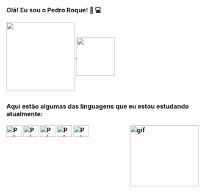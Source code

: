 

### Olá! Eu sou o Pedro Roque! 👻 💻



<a href="https://github.com/pedroroquexd">
  <img height=180 align="center" src="https://github-readme-stats.vercel.app/api?username=pedroroquexd&show_icons=true&theme=midnight-purple&count_private=true"/>
</a>
<a href="https://github.com/anuraghazra/convoychat">
  <img height=100 align="center" src="https://github-readme-stats.vercel.app/api/top-langs?username=pedroroquexd&layout=compact&langs_count=168&card_width=100&theme=midnight-purple" />
</a>

##

<h3> Aqui estão algumas das linguagens que eu estou estudando atualmente: 

<div style="display: incline_block"><br>

<img align="center" alt="Pedro=CSharp" height="30" width="40" src="https://cdn.jsdelivr.net/gh/devicons/devicon/icons/csharp/csharp-original.svg">
<img align="center" alt="Pedro=CSharp" height="30" width="40" src="https://cdn.jsdelivr.net/gh/devicons/devicon/icons/dotnetcore/dotnetcore-original.svg">
<img align="center" alt="Pedro=CSharp" height="30" width="40" src="https://cdn.jsdelivr.net/gh/devicons/devicon/icons/html5/html5-original.svg">
<img align="center" alt="Pedro=CSharp" height="30" width="40" src="https://cdn.jsdelivr.net/gh/devicons/devicon/icons/css3/css3-original.svg">
<img align="center" alt="Pedro=CSharp" height="30" width="40" src="https://cdn.jsdelivr.net/gh/devicons/devicon/icons/javascript/javascript-original.svg">
<img align="right" src="https://i.picasion.com/pic92/e568c2c6d085fab862cbaec41482fbb8.gif" width="180" height="160" alt="gif"/>
<div>
  


